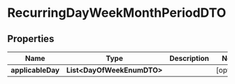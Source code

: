 

# RecurringDayWeekMonthPeriodDTO


## Properties

Name | Type | Description | Notes
------------ | ------------- | ------------- | -------------
**applicableDay** | **List&lt;DayOfWeekEnumDTO&gt;** |  |  [optional]



